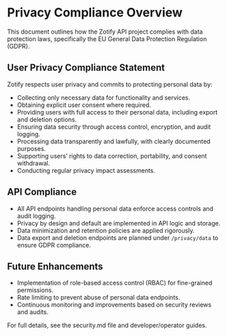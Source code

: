 # Privacy Compliance Overview

This document outlines how the Zotify API project complies with data protection laws, specifically the EU General Data Protection Regulation (GDPR).

## User Privacy Compliance Statement

Zotify respects user privacy and commits to protecting personal data by:

- Collecting only necessary data for functionality and services.
- Obtaining explicit user consent where required.
- Providing users with full access to their personal data, including export and deletion options.
- Ensuring data security through access control, encryption, and audit logging.
- Processing data transparently and lawfully, with clearly documented purposes.
- Supporting users’ rights to data correction, portability, and consent withdrawal.
- Conducting regular privacy impact assessments.

## API Compliance

- All API endpoints handling personal data enforce access controls and audit logging.
- Privacy by design and default are implemented in API logic and storage.
- Data minimization and retention policies are applied rigorously.
- Data export and deletion endpoints are planned under `/privacy/data` to ensure GDPR compliance.

## Future Enhancements

- Implementation of role-based access control (RBAC) for fine-grained permissions.
- Rate limiting to prevent abuse of personal data endpoints.
- Continuous monitoring and improvements based on security reviews and audits.

For full details, see the security.md file and developer/operator guides.
